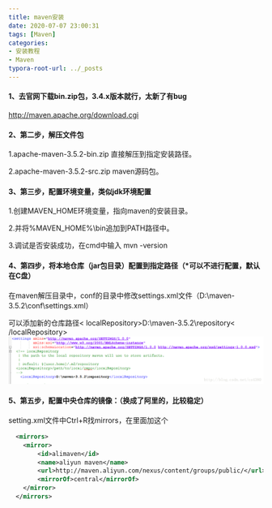 ```yaml
---
title: maven安装
date: 2020-07-07 23:00:31
tags: [Maven]
categories: 
- 安装教程
- Maven
typora-root-url: ../_posts
---
```


#### 1、去官网下载bin.zip包，3.4.x版本就行，太新了有bug

http://maven.apache.org/download.cgi



#### 2、第二步，解压文件包

 1.apache-maven-3.5.2-bin.zip   直接解压到指定安装路径。

 2.apache-maven-3.5.2-src.zip   maven源码包。



####  3、第三步，配置环境变量，类似jdk环境配置

1.创建MAVEN_HOME环境变量，指向maven的安装目录。

2.并将%MAVEN_HOME%\bin追加到PATH路径中。

3.调试是否安装成功，在cmd中输入 mvn -version



#### 4、第四步，将本地仓库（jar包目录）配置到指定路径（*可以不进行配置，默认在C盘）
 在maven解压目录中，conf的目录中修改settings.xml文件（D:\maven-3.5.2\conf\settings.xml）

可以添加新的仓库路径< localRepository>D:\maven-3.5.2\repository< /localRepository>
![img](../images/maven%E5%AE%89%E8%A3%85/20180125104049378.png)



#### 5、第五步，配置中央仓库的镜像：（换成了阿里的，比较稳定）

setting.xml文件中Ctrl+R找mirrors，在里面加这个

```xml
  <mirrors>
    <mirror> 
        <id>alimaven</id> 
        <name>aliyun maven</name> 
        <url>http://maven.aliyun.com/nexus/content/groups/public/</url> 
        <mirrorOf>central</mirrorOf>         
    </mirror> 
  </mirrors>
```
